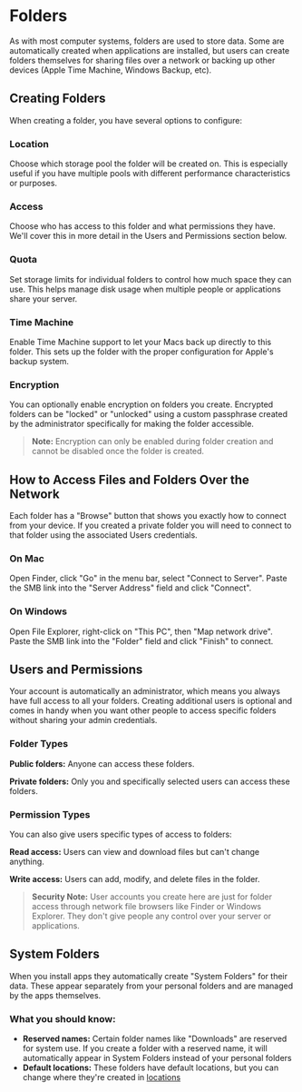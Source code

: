 # Folders

As with most computer systems, folders are used to store data. Some are automatically created when applications are installed, but users can create folders themselves for sharing files over a network or backing up other devices (Apple Time Machine, Windows Backup, etc).

## Creating Folders

When creating a folder, you have several options to configure:

### Location
Choose which storage pool the folder will be created on. This is especially useful if you have multiple pools with different performance characteristics or purposes.

### Access
Choose who has access to this folder and what permissions they have. We'll cover this in more detail in the Users and Permissions section below.

### Quota
Set storage limits for individual folders to control how much space they can use. This helps manage disk usage when multiple people or applications share your server.

### Time Machine
Enable Time Machine support to let your Macs back up directly to this folder. This sets up the folder with the proper configuration for Apple's backup system.

### Encryption
You can optionally enable encryption on folders you create. Encrypted folders can be "locked" or "unlocked" using a custom passphrase created by the administrator specifically for making the folder accessible.

> **Note:** Encryption can only be enabled during folder creation and cannot be disabled once the folder is created.

## How to Access Files and Folders Over the Network

Each folder has a "Browse" button that shows you exactly how to connect from your device. If you created a private folder you will need to connect to that folder using the associated Users credentials.

### On Mac
Open Finder, click "Go" in the menu bar, select "Connect to Server". Paste the SMB link into the "Server Address" field and click "Connect".

### On Windows
Open File Explorer, right-click on "This PC", then "Map network drive". Paste the SMB link into the "Folder" field and click "Finish" to connect.

## Users and Permissions

Your account is automatically an administrator, which means you always have full access to all your folders. Creating additional users is optional and comes in handy when you want other people to access specific folders without sharing your admin credentials.

### Folder Types
**Public folders:** Anyone can access these folders.

**Private folders:** Only you and specifically selected users can access these folders.

### Permission Types
You can also give users specific types of access to folders:

**Read access:** Users can view and download files but can't change anything.

**Write access:** Users can add, modify, and delete files in the folder.

> **Security Note:** User accounts you create here are just for folder access through network file browsers like Finder or Windows Explorer. They don't give people any control over your server or applications.

## System Folders

When you install apps they automatically create "System Folders" for their data. These appear separately from your personal folders and are managed by the apps themselves.

### What you should know:
- **Reserved names:** Certain folder names like "Downloads" are reserved for system use. If you create a folder with a reserved name, it will automatically appear in System Folders instead of your personal folders
- **Default locations:** These folders have default locations, but you can change where they're created in [locations](/features/settings/#locations)
